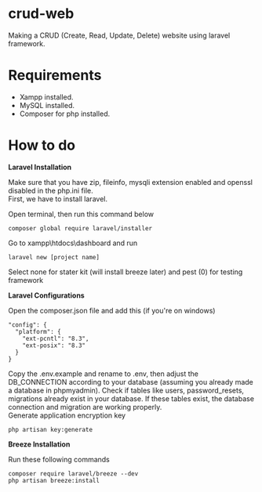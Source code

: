 # crud-web
  Making a CRUD (Create, Read, Update, Delete) website using laravel framework.
 
# Requirements
  - Xampp installed.
  - MySQL installed.
  - Composer for php installed.

# How to do
  **Laravel Installation**

  Make sure that you have zip, fileinfo, mysqli extension enabled and openssl disabled in the php.ini file.<br>
  First, we have to install laravel.
  
  Open terminal, then run this command below
  ```
  composer global require laravel/installer
  ```
  Go to xampp\htdocs\dashboard and run
  ```
  laravel new [project name]
  ```
  Select none for stater kit (will install breeze later) and pest (0) for testing framework

  **Laravel Configurations**

  Open the composer.json file and add this (if you're on windows)
  ```
  "config": {
    "platform": {
      "ext-pcntl": "8.3",
      "ext-posix": "8.3"
    }
  }
  ```
  Copy the .env.example and rename to .env, then adjust the DB_CONNECTION according to your database (assuming you already made a database in phpmyadmin). Check if tables like users, password_resets, migrations already exist in your database. If these tables exist, the database connection and migration are working properly.<br>
  Generate application encryption key
  ```
  php artisan key:generate
  ```

  **Breeze Installation**

  Run these following commands
  ```
  composer require laravel/breeze --dev
  php artisan breeze:install
  ```
  
